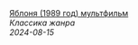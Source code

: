 <!--2024-08-15 17:39:40-->
<div class="yb">
  <a class="nodecor" href="/index.html?filmy/yablonya_1989_god_multfilm">
    <img class="preview" data-videoid="ungQqgj2cfA" src="https://i2.ytimg.com/vi/ungQqgj2cfA/hqdefault.jpg" align="middle" alt="">
  </a>
  <div class="inlbl text">
    <a class="nodecor" href="/index.html?filmy/yablonya_1989_god_multfilm">Яблоня (1989 год) мультфильм</a><br>
    <i class="smaller2">Классика жанра</i><br>
    <i class="smaller3">2024-08-15</i>
  </div>
</div>
